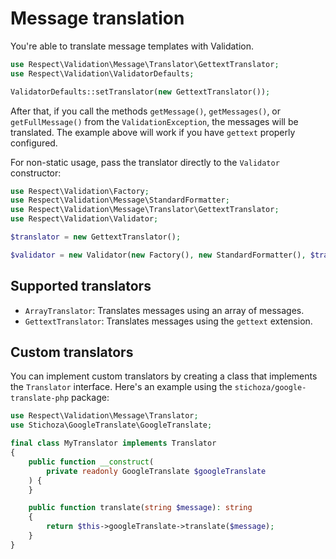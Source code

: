 # Message translation

You're able to translate message templates with Validation.

```php
use Respect\Validation\Message\Translator\GettextTranslator;
use Respect\Validation\ValidatorDefaults;

ValidatorDefaults::setTranslator(new GettextTranslator());
```

After that, if you call the methods `getMessage()`, `getMessages()`, or `getFullMessage()` from the `ValidationException`, the messages will be translated. The example above will work if you have `gettext` properly configured.

For non-static usage, pass the translator directly to the `Validator` constructor:

```php
use Respect\Validation\Factory;
use Respect\Validation\Message\StandardFormatter;
use Respect\Validation\Message\Translator\GettextTranslator;
use Respect\Validation\Validator;

$translator = new GettextTranslator();

$validator = new Validator(new Factory(), new StandardFormatter(), $translator);
```

## Supported translators

- `ArrayTranslator`: Translates messages using an array of messages.
- `GettextTranslator`: Translates messages using the `gettext` extension.

## Custom translators

You can implement custom translators by creating a class that implements the `Translator` interface. Here's an example using the `stichoza/google-translate-php` package:

```php
use Respect\Validation\Message\Translator;
use Stichoza\GoogleTranslate\GoogleTranslate;

final class MyTranslator implements Translator
{
    public function __construct(
        private readonly GoogleTranslate $googleTranslate
    ) {
    }

    public function translate(string $message): string
    {
        return $this->googleTranslate->translate($message);
    }
}
```
